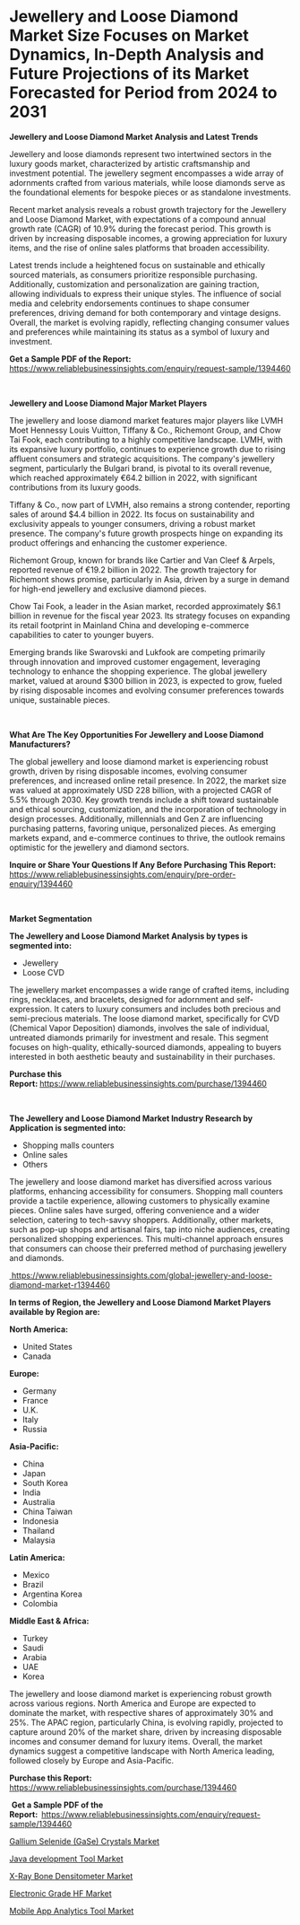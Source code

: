 <p><h1>Jewellery and Loose Diamond Market Size Focuses on Market Dynamics, In-Depth Analysis and Future Projections of its Market Forecasted for Period from 2024 to 2031</h1></p><p><strong>Jewellery and Loose Diamond Market Analysis and Latest Trends</strong></p>
<p><p>Jewellery and loose diamonds represent two intertwined sectors in the luxury goods market, characterized by artistic craftsmanship and investment potential. The jewellery segment encompasses a wide array of adornments crafted from various materials, while loose diamonds serve as the foundational elements for bespoke pieces or as standalone investments. </p><p>Recent market analysis reveals a robust growth trajectory for the Jewellery and Loose Diamond Market, with expectations of a compound annual growth rate (CAGR) of 10.9% during the forecast period. This growth is driven by increasing disposable incomes, a growing appreciation for luxury items, and the rise of online sales platforms that broaden accessibility. </p><p>Latest trends include a heightened focus on sustainable and ethically sourced materials, as consumers prioritize responsible purchasing. Additionally, customization and personalization are gaining traction, allowing individuals to express their unique styles. The influence of social media and celebrity endorsements continues to shape consumer preferences, driving demand for both contemporary and vintage designs. Overall, the market is evolving rapidly, reflecting changing consumer values and preferences while maintaining its status as a symbol of luxury and investment.</p></p>
<p><strong>Get a Sample PDF of the Report:&nbsp;</strong> <a href="https://www.reliablebusinessinsights.com/enquiry/request-sample/1394460">https://www.reliablebusinessinsights.com/enquiry/request-sample/1394460</a></p>
<p>&nbsp;</p>
<p><strong>Jewellery and Loose Diamond Major Market Players</strong></p>
<p><p>The jewellery and loose diamond market features major players like LVMH Moet Hennessy Louis Vuitton, Tiffany & Co., Richemont Group, and Chow Tai Fook, each contributing to a highly competitive landscape. LVMH, with its expansive luxury portfolio, continues to experience growth due to rising affluent consumers and strategic acquisitions. The company's jewellery segment, particularly the Bulgari brand, is pivotal to its overall revenue, which reached approximately €64.2 billion in 2022, with significant contributions from its luxury goods.</p><p>Tiffany & Co., now part of LVMH, also remains a strong contender, reporting sales of around $4.4 billion in 2022. Its focus on sustainability and exclusivity appeals to younger consumers, driving a robust market presence. The company's future growth prospects hinge on expanding its product offerings and enhancing the customer experience.</p><p>Richemont Group, known for brands like Cartier and Van Cleef & Arpels, reported revenue of €19.2 billion in 2022. The growth trajectory for Richemont shows promise, particularly in Asia, driven by a surge in demand for high-end jewellery and exclusive diamond pieces.</p><p>Chow Tai Fook, a leader in the Asian market, recorded approximately $6.1 billion in revenue for the fiscal year 2023. Its strategy focuses on expanding its retail footprint in Mainland China and developing e-commerce capabilities to cater to younger buyers. </p><p>Emerging brands like Swarovski and Lukfook are competing primarily through innovation and improved customer engagement, leveraging technology to enhance the shopping experience. The global jewellery market, valued at around $300 billion in 2023, is expected to grow, fueled by rising disposable incomes and evolving consumer preferences towards unique, sustainable pieces.</p></p>
<p>&nbsp;</p>
<p><strong>What Are The Key Opportunities For Jewellery and Loose Diamond Manufacturers?</strong></p>
<p><p>The global jewellery and loose diamond market is experiencing robust growth, driven by rising disposable incomes, evolving consumer preferences, and increased online retail presence. In 2022, the market size was valued at approximately USD 228 billion, with a projected CAGR of 5.5% through 2030. Key growth trends include a shift toward sustainable and ethical sourcing, customization, and the incorporation of technology in design processes. Additionally, millennials and Gen Z are influencing purchasing patterns, favoring unique, personalized pieces. As emerging markets expand, and e-commerce continues to thrive, the outlook remains optimistic for the jewellery and diamond sectors.</p></p>
<p><strong>Inquire or Share Your Questions If Any Before Purchasing This Report:</strong> <a href="https://www.reliablebusinessinsights.com/enquiry/pre-order-enquiry/1394460">https://www.reliablebusinessinsights.com/enquiry/pre-order-enquiry/1394460</a></p>
<p>&nbsp;</p>
<p><strong>Market Segmentation</strong></p>
<p><strong>The Jewellery and Loose Diamond Market Analysis by types is segmented into:</strong></p>
<p><ul><li>Jewellery</li><li>Loose CVD</li></ul></p>
<p><p>The jewellery market encompasses a wide range of crafted items, including rings, necklaces, and bracelets, designed for adornment and self-expression. It caters to luxury consumers and includes both precious and semi-precious materials. The loose diamond market, specifically for CVD (Chemical Vapor Deposition) diamonds, involves the sale of individual, untreated diamonds primarily for investment and resale. This segment focuses on high-quality, ethically-sourced diamonds, appealing to buyers interested in both aesthetic beauty and sustainability in their purchases.</p></p>
<p><strong>Purchase this Report:&nbsp;</strong><a href="https://www.reliablebusinessinsights.com/purchase/1394460">https://www.reliablebusinessinsights.com/purchase/1394460</a></p>
<p>&nbsp;</p>
<p><strong>The Jewellery and Loose Diamond Market Industry Research by Application is segmented into:</strong></p>
<p><ul><li>Shopping malls counters</li><li>Online sales</li><li>Others</li></ul></p>
<p><p>The jewellery and loose diamond market has diversified across various platforms, enhancing accessibility for consumers. Shopping mall counters provide a tactile experience, allowing customers to physically examine pieces. Online sales have surged, offering convenience and a wider selection, catering to tech-savvy shoppers. Additionally, other markets, such as pop-up shops and artisanal fairs, tap into niche audiences, creating personalized shopping experiences. This multi-channel approach ensures that consumers can choose their preferred method of purchasing jewellery and diamonds.</p></p>
<p><a href="https://www.reliablebusinessinsights.com/global-jewellery-and-loose-diamond-market-r1394460">&nbsp;https://www.reliablebusinessinsights.com/global-jewellery-and-loose-diamond-market-r1394460</a></p>
<p><strong>In terms of Region, the Jewellery and Loose Diamond Market Players available by Region are:</strong></p>
<p>
    <p> <strong> North America: </strong>
        <ul>
            <li>United States</li>
            <li>Canada</li>
        </ul>
        </p> 
    <p> <strong> Europe: </strong>
        <ul>
            <li>Germany</li>
            <li>France</li>
            <li>U.K.</li>
            <li>Italy</li>
            <li>Russia</li>
        </ul>
        </p> 
    <p> <strong> Asia-Pacific: </strong>
        <ul>
            <li>China</li>
            <li>Japan</li>
            <li>South Korea</li>
            <li>India</li>
            <li>Australia</li>
            <li>China Taiwan</li>
            <li>Indonesia</li>
            <li>Thailand</li>
            <li>Malaysia</li>
        </ul>
        </p> 
    <p> <strong> Latin America: </strong>
        <ul>
            <li>Mexico</li>
            <li>Brazil</li>
            <li>Argentina Korea</li>
            <li>Colombia</li>
        </ul>
        </p> 
    <p> <strong> Middle East & Africa: </strong>
        <ul>
            <li>Turkey</li>
            <li>Saudi</li>
            <li>Arabia</li>
            <li>UAE</li>
            <li>Korea</li>
        </ul>
    </p>
    </p>
<p><p>The jewellery and loose diamond market is experiencing robust growth across various regions. North America and Europe are expected to dominate the market, with respective shares of approximately 30% and 25%. The APAC region, particularly China, is evolving rapidly, projected to capture around 20% of the market share, driven by increasing disposable incomes and consumer demand for luxury items. Overall, the market dynamics suggest a competitive landscape with North America leading, followed closely by Europe and Asia-Pacific.</p></p>
<p><strong>Purchase this Report: </strong><a href="https://www.reliablebusinessinsights.com/purchase/1394460">https://www.reliablebusinessinsights.com/purchase/1394460</a></p>
<p>&nbsp;<strong>Get a Sample PDF of the Report:&nbsp;&nbsp;</strong><a href="https://www.reliablebusinessinsights.com/enquiry/request-sample/1394460">https://www.reliablebusinessinsights.com/enquiry/request-sample/1394460</a></p>
<p><strong></strong></p>
<p><p><a href="https://issuu.com/reportprime-2/docs/gallium-selenide-gase-crystals-mark_583c2c97c26f79">Gallium Selenide (GaSe) Crystals Market</a></p><p><a href="https://www.linkedin.com/pulse/java-development-tool-market-size-growth-trends-statistics-1ibge?trackingId=qx36Mbo4Rp2592BmHEaX5w%3D%3D">Java development Tool Market</a></p><p><a href="https://github.com/CarolynWatkins697/Market-Research-Report-List-1/blob/main/x-ray-bone-densitometer-market.md">X-Ray Bone Densitometer Market</a></p><p><a href="https://github.com/RunaHaque64/Market-Research-Report-List-1/blob/main/electronic-grade-hf-market.md">Electronic Grade HF Market</a></p><p><a href="https://www.linkedin.com/pulse/mobile-app-analytics-tool-market-outlook-complete-industry-ge0ue?trackingId=rrbCb49ZTVyYYFS4TqT69g%3D%3D">Mobile App Analytics Tool Market</a></p></p>